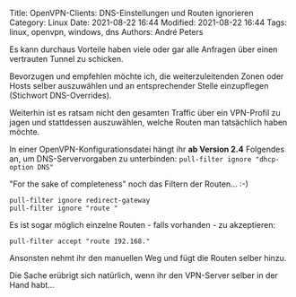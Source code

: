 Title: OpenVPN-Clients: DNS-Einstellungen und Routen ignorieren
Category: Linux
Date: 2021-08-22 16:44
Modified: 2021-08-22 16:44
Tags: linux, openvpn, windows, dns
Authors: André Peters

Es kann durchaus Vorteile haben viele oder gar alle Anfragen über einen vertrauten Tunnel zu schicken.

Bevorzugen und empfehlen möchte ich, die weiterzuleitenden Zonen oder Hosts selber auszuwählen und an entsprechender Stelle einzupflegen (Stichwort DNS-Overrides).

Weiterhin ist es ratsam nicht den gesamten Traffic über ein VPN-Profil zu jagen und stattdessen auszuwählen, welche Routen man tatsächlich haben möchte.

In einer OpenVPN-Konfigurationsdatei hängt ihr **ab Version 2.4** Folgendes an, um DNS-Servervorgaben zu unterbinden: `pull-filter ignore "dhcp-option DNS"`

"For the sake of completeness" noch das Filtern der Routen... :-)

```
pull-filter ignore redirect-gateway
pull-filter ignore "route "
```

Es ist sogar möglich einzelne Routen - falls vorhanden - zu akzeptieren:

```
pull-filter accept "route 192.168."
```

Ansonsten nehmt ihr den manuellen Weg und fügt die Routen selber hinzu.

Die Sache erübrigt sich natürlich, wenn ihr den VPN-Server selber in der Hand habt...
